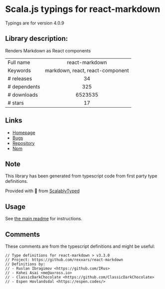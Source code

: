 
# Scala.js typings for react-markdown

Typings are for version 4.0.9

## Library description:
Renders Markdown as React components

|                    |                 |
| ------------------ | :-------------: |
| Full name          | react-markdown |
| Keywords           | markdown, react, react-component |
| # releases         | 34 |
| # dependents       | 325 |
| # downloads        | 6523535 |
| # stars            | 17 |

## Links
- [Homepage](https://github.com/rexxars/react-markdown#readme)
- [Bugs](https://github.com/rexxars/react-markdown/issues)
- [Repository](https://github.com/rexxars/react-markdown)
- [Npm](https://www.npmjs.com/package/react-markdown)
    


## Note
This library has been generated from typescript code from first party type definitions.

Provided with :purple_heart: from [ScalablyTyped](https://github.com/oyvindberg/ScalablyTyped)

## Usage
See [the main readme](../../readme.md) for instructions.

## Comments

These comments are from the typescript definitions and might be useful:
```
// Type definitions for react-markdown > v3.3.0
// Project: https://github.com/rexxars/react-markdown
// Definitions by:
// - Ruslan Ibragimov <https://github.com/IRus>
// - Kohei Asai <me@axross.io>
// - ClassicDarkChocolate <https://github.com/ClassicDarkChocolate>
// - Espen Hovlandsdal <https://espen.codes/>

```

